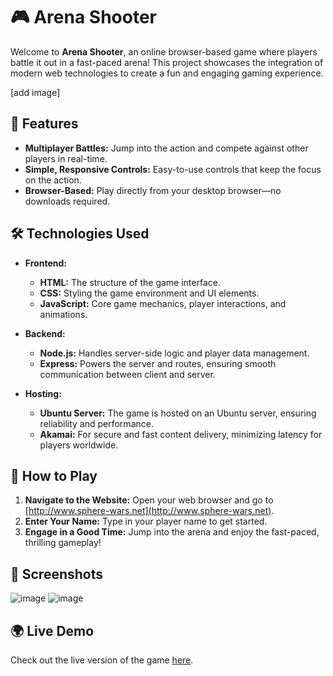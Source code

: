 # 🎮 Arena Shooter

Welcome to **Arena Shooter**, an online browser-based game where players battle it out in a fast-paced arena! This project showcases the integration of modern web technologies to create a fun and engaging gaming experience.

[add image]

## 🚀 Features

- **Multiplayer Battles:** Jump into the action and compete against other players in real-time.
- **Simple, Responsive Controls:** Easy-to-use controls that keep the focus on the action.
- **Browser-Based:** Play directly from your desktop browser—no downloads required.

## 🛠️ Technologies Used

- **Frontend:**
  - **HTML:** The structure of the game interface.
  - **CSS:** Styling the game environment and UI elements.
  - **JavaScript:** Core game mechanics, player interactions, and animations.
  
- **Backend:**
  - **Node.js:** Handles server-side logic and player data management.
  - **Express:** Powers the server and routes, ensuring smooth communication between client and server.

- **Hosting:**
  - **Ubuntu Server:** The game is hosted on an Ubuntu server, ensuring reliability and performance.
  - **Akamai:** For secure and fast content delivery, minimizing latency for players worldwide.

## 🎯 How to Play

1. **Navigate to the Website:** Open your web browser and go to [http://www.sphere-wars.net](http://www.sphere-wars.net).
2. **Enter Your Name:** Type in your player name to get started.
3. **Engage in a Good Time:** Jump into the arena and enjoy the fast-paced, thrilling gameplay!

## 📸 Screenshots

![image](https://github.com/user-attachments/assets/c7711874-f099-4ead-9ae7-daeed8633781)
![image](https://github.com/user-attachments/assets/fa39ad70-9eeb-4f8b-8d09-e71796d636b6)

## 🌍 Live Demo

Check out the live version of the game [here](http://www.sphere-wars.net).
